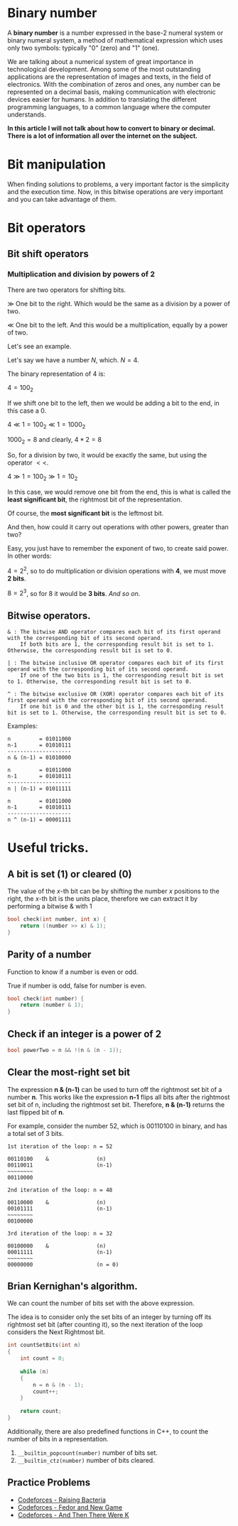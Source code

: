 # Binary number

A **binary number** is a number expressed in the base-2 numeral system or binary numeral system, a method of mathematical expression which uses only two symbols: typically "0" (zero) and "1" (one).

We are talking about a numerical system of great importance in technological development. Among some of the most outstanding applications are the representation of images and texts, in the field of electronics. With the combination of zeros and ones, any number can be represented on a decimal basis, making communication with electronic devices easier for humans. In addition to translating the different programming languages, to a common language where the computer understands.

**In this article I will not talk about how to convert to binary or decimal. There is a lot of information all over the internet on the subject.**

# Bit manipulation

When finding solutions to problems, a very important factor is the simplicity and the execution time. Now, in this bitwise operations are very important and you can take advantage of them.

# Bit operators

## Bit shift operators
### Multiplication and division by powers of 2

There are two operators for shifting bits.

$\gg$ One bit to the right. Which would be the same as a division by a power of two.

$\ll$ One bit to the left. And this would be a multiplication, equally by a power of two.

Let's see an example.

Let's say we have a number $N$, which. $N = 4$.

The binary representation of $4$ is:

$4 = 100_2$

If we shift one bit to the left, then we would be adding a bit to the end, in this case a 0.

$4 \ll 1 = 100_2 \ll 1 = 1000_2$

$1000_2 = 8$ and clearly, $4 * 2 = 8$

So, for a division by two, it would be exactly the same, but using the operator $<<$.

$4 \gg 1 = 100_2 \gg 1 = 10_2$

In this case, we would remove one bit from the end, this is what is called the **least significant bit**, the rightmost bit of the representation.

Of course, the **most significant bit** is the leftmost bit.

And then, how could it carry out operations with other powers, greater than two?

Easy, you just have to remember the exponent of two, to create said power. In other words:

$4 = 2 ^ 2$, so to do multiplication or division operations with **4**, we must move **2 bits**.

$8 = 2 ^ 3$, so for $8$ it would be **3 bits**. *And so on*.	


## Bitwise operators.

```
& : The bitwise AND operator compares each bit of its first operand with the corresponding bit of its second operand. 
    If both bits are 1, the corresponding result bit is set to 1. Otherwise, the corresponding result bit is set to 0.
 	
| : The bitwise inclusive OR operator compares each bit of its first operand with the corresponding bit of its second operand.
    If one of the two bits is 1, the corresponding result bit is set to 1. Otherwise, the corresponding result bit is set to 0.

^ : The bitwise exclusive OR (XOR) operator compares each bit of its first operand with the corresponding bit of its second operand.
    If one bit is 0 and the other bit is 1, the corresponding result bit is set to 1. Otherwise, the corresponding result bit is set to 0.
```

Examples:

```
n         = 01011000
n-1       = 01010111
--------------------
n & (n-1) = 01010000
```

```
n         = 01011000
n-1       = 01010111
--------------------
n | (n-1) = 01011111
```

```
n         = 01011000
n-1       = 01010111
--------------------
n ^ (n-1) = 00001111
```

# Useful tricks.

## A bit is set (1) or cleared (0)

The value of the $x$-th bit can be by shifting the number $x$ positions to the right, the $x$-th bit is the units place, therefore we can extract it by performing a bitwise & with 1

``` cpp
bool check(int number, int x) {
    return ((number >> x) & 1);
}
```

## Parity of a number

Function to know if a number is even or odd.

True if number is odd, false for number is even.

``` cpp
bool check(int number) {
    return (number & 1);
}
```

## Check if an integer is a power of 2

``` cpp
bool powerTwo = n && !(n & (n - 1));
```

## Clear the most-right set bit

The expression **n & (n-1)** can be used to turn off the rightmost set bit of a number **n**. This works like the expression **n-1** flips all bits after the rightmost set bit of n, including the rightmost set bit. Therefore, **n & (n-1)** returns the last flipped bit of **n**.

For example, consider the number 52, which is 00110100 in binary, and has a total set of 3 bits.

```
1st iteration of the loop: n = 52

00110100    &               (n)
00110011                    (n-1)
~~~~~~~~
00110000
```

``` 
2nd iteration of the loop: n = 48
 
00110000    &               (n)
00101111                    (n-1)
~~~~~~~~
00100000
``` 
 
```
3rd iteration of the loop: n = 32
 
00100000    &               (n)
00011111                    (n-1)
~~~~~~~~
00000000                    (n = 0)
```

## Brian Kernighan's algorithm.

We can count the number of bits set with the above expression.

The idea is to consider only the set bits of an integer by turning off its rightmost set bit (after counting it), so the next iteration of the loop considers the Next Rightmost bit.

``` cpp
int countSetBits(int n)
{
    int count = 0;
 
    while (n)
    {
        n = n & (n - 1);
        count++;
    }
 
    return count;
}
```

Additionally, there are also predefined functions in C++, to count the number of bits in a representation.

1. ```__builtin_popcount(number)``` number of bits set.
2. ```__builtin_ctz(number)``` number of bits cleared.

## Practice Problems

* [Codeforces - Raising Bacteria](https://codeforces.com/problemset/problem/579/A)
* [Codeforces - Fedor and New Game](https://codeforces.com/problemset/problem/467/B)
* [Codeforces - And Then There Were K](https://codeforces.com/problemset/problem/1527/A)

